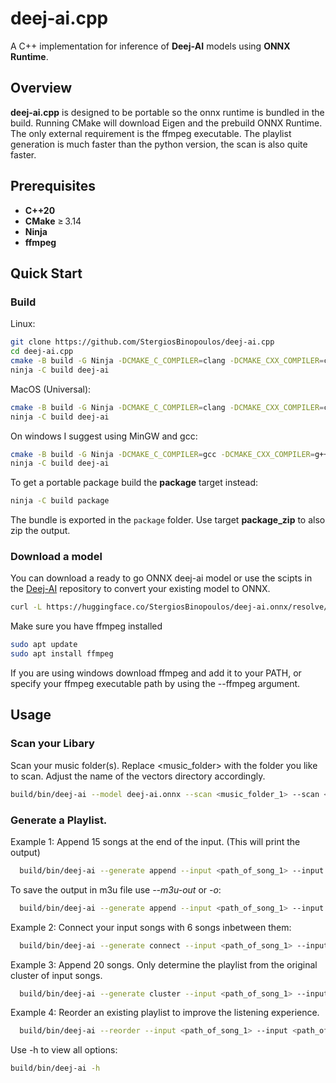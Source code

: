 # deej‑ai.cpp

A C++ implementation for inference of **Deej‑AI** models using **ONNX Runtime**.


##  Overview

**deej‑ai.cpp** is designed to be portable so the onnx runtime is bundled in the build. Running CMake will download Eigen and the prebuild ONNX Runtime. The only external requirement is the ffmpeg executable. The playlist generation is much faster than the python version, the scan is also quite faster.


## Prerequisites

- **C++20**
- **CMake** ≥ 3.14
- **Ninja**
- **ffmpeg**

## Quick Start
### Build
Linux:
```bash
git clone https://github.com/StergiosBinopoulos/deej-ai.cpp
cd deej-ai.cpp
cmake -B build -G Ninja -DCMAKE_C_COMPILER=clang -DCMAKE_CXX_COMPILER=clang++ -DCMAKE_BUILD_TYPE=Release
ninja -C build deej-ai
```
MacOS (Universal):
```bash
cmake -B build -G Ninja -DCMAKE_C_COMPILER=clang -DCMAKE_CXX_COMPILER=clang++ -DCMAKE_BUILD_TYPE=Release -DCMAKE_OSX_ARCHITECTURES="arm64;x86_64"
ninja -C build deej-ai
```
On windows I suggest using MinGW and gcc:
```bash
cmake -B build -G Ninja -DCMAKE_C_COMPILER=gcc -DCMAKE_CXX_COMPILER=g++ -DCMAKE_BUILD_TYPE=Release
ninja -C build deej-ai
```
To get a portable package build the **package** target instead:
```bash
ninja -C build package
```
The bundle is exported in the `package` folder. Use target **package_zip** to also zip the output.
### Download a model
You can download a ready to go ONNX deej-ai model or use the scipts in the [Deej-AI](https://github.com/teticio/Deej-AI) repository to convert your existing model to ONNX.
```bash
curl -L https://huggingface.co/StergiosBinopoulos/deej-ai.onnx/resolve/main/deej-ai.onnx?download=true --output deej-ai.onnx
```
Make sure you have ffmpeg installed
```bash
sudo apt update
sudo apt install ffmpeg
```
If you are using windows download ffmpeg and add it to your PATH, or specify your ffmpeg executable path by using the --ffmpeg argument.
## Usage

### Scan your Libary
Scan your music folder(s). Replace <music_folder> with the folder you like to scan. Adjust the name of the vectors directory accordingly.
```bash
build/bin/deej-ai --model deej-ai.onnx --scan <music_folder_1> --scan <music_folder_2> --vec-dir test_folder
```

### Generate a Playlist. 

Example 1: Append 15 songs at the end of the input. (This will print the output)
```bash
  build/bin/deej-ai --generate append --input <path_of_song_1> --input <path_of_song_2> ... --nsongs 15 --vec-dir test_folder
```
To save the output in m3u file use *--m3u-out* or *-o*:
```bash
  build/bin/deej-ai --generate append --input <path_of_song_1> --input <path_of_song_2> ... --nsongs 15 --vec-dir test_folder --m3u-out playlist.m3u
```

Example 2: Connect your input songs with 6 songs inbetween them:
```bash
  build/bin/deej-ai --generate connect --input <path_of_song_1> --input <path_of_song_2> --nsongs 6 --vec-dir test_folder
```
Example 3: Append 20 songs. Only determine the playlist from the original cluster of input songs.
```bash
  build/bin/deej-ai --generate cluster --input <path_of_song_1> --input <path_of_song_2> --nsongs 20 --vec-dir test_folder
```
Example 4: Reorder an existing playlist to improve the listening experience.
```bash
  build/bin/deej-ai --reorder --input <path_of_song_1> --input <path_of_song_2> ... --first <path_of_song_1>
```


Use -h to view all options:
```bash
build/bin/deej-ai -h
```
